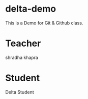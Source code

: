 # delta-demo
This is a Demo for Git &amp; Github class.

# Teacher 
shradha khapra

# Student 
Delta Student